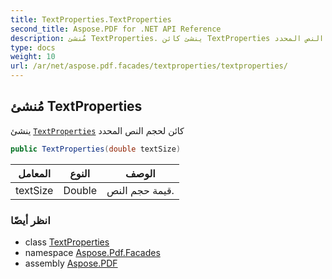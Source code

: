 ```yaml
---
title: TextProperties.TextProperties
second_title: Aspose.PDF for .NET API Reference
description: مُنشئ TextProperties. ينشئ كائن TextProperties لحجم النص المحدد
type: docs
weight: 10
url: /ar/net/aspose.pdf.facades/textproperties/textproperties/
---
```

## مُنشئ TextProperties

ينشئ [`TextProperties`](../) كائن لحجم النص المحدد

```csharp
public TextProperties(double textSize)
```

| المعامل | النوع | الوصف |
| --- | --- | --- |
| textSize | Double | قيمة حجم النص. |

### انظر أيضًا

* class [TextProperties](../)
* namespace [Aspose.Pdf.Facades](../../../aspose.pdf.facades/)
* assembly [Aspose.PDF](../../../)